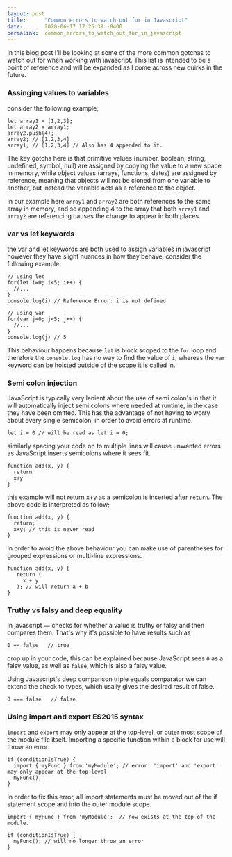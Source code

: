```yaml
---
layout: post
title:      "Common errors to watch out for in Javascript"
date:       2020-06-17 17:25:39 -0400
permalink:  common_errors_to_watch_out_for_in_javascript
---
```



In this blog post I'll be looking at some of the more common gotchas to watch out for when working with javascript. This list is intended to be a point of reference and will be expanded as I come across new quirks in the future.

### Assinging values to variables

consider the following example;

```
let array1 = [1,2,3];
let array2 = array1;
array2.push(4);
array2; // [1,2,3,4]
array1; // [1,2,3,4] // Also has 4 appended to it.
```

The key gotcha here is that primitive values (number, boolean, string, undefined, symbol, null) are assigned by copying the value to a new space in memory, while object values (arrays, functions, dates) are assigned by reference, meaning that objects will not be cloned from one variable to another, but instead the variable acts as a reference to the object.

In our example here `array1` and `array2` are both references to the same array in memory, and so appending 4 to the array that both `array1` and `array2` are referencing causes the change to appear in both places.

### var vs let keywords

the var and let keywords are both used to assign variables in javascript however they have slight nuances in how they behave, consider the following example.

```
// using let
for(let i=0; i<5; i++) {
  //...
}
console.log(i) // Reference Error: i is not defined

// using var
for(var j=0; j<5; j++) {
  //...
}
console.log(j) // 5
```

This behaviour happens because `let` is block scoped to the `for` loop and therefore the `console.log` has no way to find the value of `i`, whereas the `var` keyword can be hoisted outside of the scope it is called in.

### Semi colon injection

JavaScript is typically very lenient about the use of semi colon's in that it will automatically inject semi colons where needed at runtime, in the case they have been omitted. This has the advantage of not having to worry about every single semicolon, in order to avoid errors at runtime.

```
let i = 0 // will be read as let i = 0; 
```

similarly spacing your code on to multiple lines will cause unwanted errors as JavaScript inserts semicolons where it sees fit.

```
function add(x, y) {
  return
  x+y
}
```

this example will not return x+y as a semicolon is inserted after `return`. The above code is interpreted as follow;

```
function add(x, y) {
  return;
  x+y; // this is never read
}
```

In order to avoid the above behaviour you can make use of parentheses for grouped expressions or multi-line expressions.

```
function add(x, y) {
   return (
     x + y
   ); // will return a + b
}
```

### Truthy vs falsy and deep equality

In javascript `==` checks for whether a value is truthy or falsy and then compares them. That's why it's possible to have results such as 
```
0 == false   // true
```
crop up in your code, this can be explained because JavaScript sees `0` as a falsy value, as well as `false`, which is also a falsy value.

Using Javascript's deep comparison triple equals comparator we can extend the check to types, which usally gives the desired result of false.

```
0 === false   // false
```

### Using import and export ES2015 syntax

`import` and `export` may only appear at the top-level, or outer most scope of the module file itself. Importing a specific function within a block for use will throw an error.

```
if (conditionIsTrue) {
  import { myFunc } from 'myModule'; // error: 'import' and 'export' may only appear at the top-level
  myFunc();
}
```

In order to fix this error, all import statements must be moved out of the if statement scope and into the outer module scope.

```
import { myFunc } from 'myModule';  // now exists at the top of the module.

if (conditionIsTrue) {
  myFunc(); // will no longer throw an error
}
```
